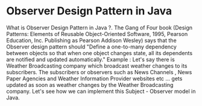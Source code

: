 Observer Design Pattern in Java
==============
What is Observer Design Pattern in Java ?. The Gang of Four book (Design Patterns: Elements of Reusable Object-Oriented Software, 1995, Pearson Education, Inc. Publishing as Pearson Addison Wesley) says that the Observer design pattern should "Define a one-to-many dependency between objects so that when one object changes state, all its dependents are notified and updated automatically." Example : Let's say there is Weather Broadcasting company which broadcast weather changes to its subscribers. The subscribers or observers such as News Channels , News Paper Agencies and Weather Information Provider websites etc ... gets updated as soon as weather changes by the Weather Broadcasting company. Let's see how we can implement this Subject - Observer model in Java. 
